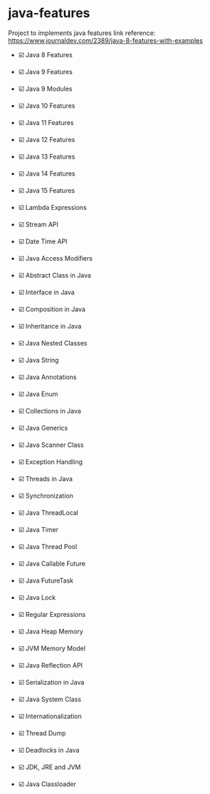 # java-features
Project to implements java features
link reference: https://www.journaldev.com/2389/java-8-features-with-examples

- :ballot_box_with_check: Java 8 Features
- :ballot_box_with_check: Java 9 Features
- :ballot_box_with_check: Java 9 Modules
- :ballot_box_with_check: Java 10 Features
- :ballot_box_with_check: Java 11 Features
- :ballot_box_with_check: Java 12 Features
- :ballot_box_with_check: Java 13 Features
- :ballot_box_with_check: Java 14 Features
- :ballot_box_with_check: Java 15 Features

- :ballot_box_with_check: Lambda Expressions
- :ballot_box_with_check: Stream API
- :ballot_box_with_check: Date Time API
- :ballot_box_with_check: Java Access Modifiers
- :ballot_box_with_check: Abstract Class in Java
- :ballot_box_with_check: Interface in Java
- :ballot_box_with_check: Composition in Java
- :ballot_box_with_check: Inheritance in Java
- :ballot_box_with_check: Java Nested Classes
- :ballot_box_with_check: Java String
- :ballot_box_with_check: Java Annotations
- :ballot_box_with_check: Java Enum
- :ballot_box_with_check: Collections in Java
- :ballot_box_with_check: Java Generics
- :ballot_box_with_check: Java Scanner Class
- :ballot_box_with_check: Exception Handling
- :ballot_box_with_check: Threads in Java
- :ballot_box_with_check: Synchronization
- :ballot_box_with_check: Java ThreadLocal
- :ballot_box_with_check: Java Timer
- :ballot_box_with_check: Java Thread Pool
- :ballot_box_with_check: Java Callable Future
- :ballot_box_with_check: Java FutureTask
- :ballot_box_with_check: Java Lock
- :ballot_box_with_check: Regular Expressions
- :ballot_box_with_check: Java Heap Memory
- :ballot_box_with_check: JVM Memory Model
- :ballot_box_with_check: Java Reflection API
- :ballot_box_with_check: Serialization in Java
- :ballot_box_with_check: Java System Class
- :ballot_box_with_check: Internationalization
- :ballot_box_with_check: Thread Dump
- :ballot_box_with_check: Deadlocks in Java
- :ballot_box_with_check: JDK, JRE and JVM
- :ballot_box_with_check: Java Classloader

